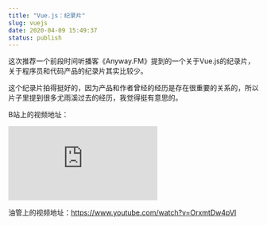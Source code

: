 ```yaml
---
title: "Vue.js：纪录片"
slug: vuejs
date: 2020-04-09 15:49:37
status: publish
---
```


这次推荐一个前段时间听播客《Anyway.FM》提到的一个关于Vue.js的纪录片，关于程序员和代码产品的纪录片其实比较少。

这个纪录片拍得挺好的，因为产品和作者曾经的经历是存在很重要的关系的，所以片子里提到很多尤雨溪过去的经历，我觉得挺有意思的。

B站上的视频地址：

<iframe src="https://player.bilibili.com/player.html?aid=91714806&bvid=BV1L7411M7Ut&cid=156590466&page=1" scrolling="no" border="0" frameborder="no" framespacing="0" allowfullscreen="true"> </iframe>

油管上的视频地址：https://www.youtube.com/watch?v=OrxmtDw4pVI